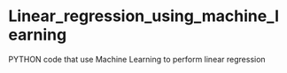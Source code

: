 # Linear_regression_using_machine_learning
PYTHON code that use Machine Learning to perform linear regression
